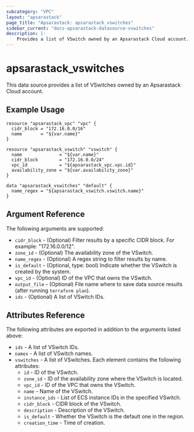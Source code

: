 ```yaml
---
subcategory: "VPC"
layout: "apsarastack"
page_title: "Apsarastack: apsarastack_vswitches"
sidebar_current: "docs-apsarastack-datasource-vswitches"
description: |-
    Provides a list of VSwitch owned by an Apsarastack Cloud account.
---
```


# apsarastack\_vswitches

This data source provides a list of VSwitches owned by an Apsarastack Cloud account.

## Example Usage

```
resource "apsarastack_vpc" "vpc" {
  cidr_block = "172.16.0.0/16"
  name       = "${var.name}"
}

resource "apsarastack_vswitch" "vswitch" {
  name              = "${var.name}"
  cidr_block        = "172.16.0.0/24"
  vpc_id            = "${apsarastack_vpc.vpc.id}"
  availability_zone = "${var.availability_zone}"
}

data "apsarastack_vswitches" "default" {
  name_regex = "${apsarastack_vswitch.vswitch.name}"
}
```

## Argument Reference

The following arguments are supported:

* `cidr_block` - (Optional) Filter results by a specific CIDR block. For example: "172.16.0.0/12".
* `zone_id` - (Optional) The availability zone of the VSwitch.
* `name_regex` - (Optional) A regex string to filter results by name.
* `is_default` - (Optional, type: bool) Indicate whether the VSwitch is created by the system.
* `vpc_id` - (Optional) ID of the VPC that owns the VSwitch.
* `output_file` - (Optional) File name where to save data source results (after running `terraform plan`).
* `ids` - (Optional) A list of VSwitch IDs.

## Attributes Reference

The following attributes are exported in addition to the arguments listed above:

* `ids` - A list of VSwitch IDs.
* `names` - A list of VSwitch names.
* `vswitches` - A list of VSwitches. Each element contains the following attributes:
  * `id` - ID of the VSwitch.
  * `zone_id` - ID of the availability zone where the VSwitch is located.
  * `vpc_id` - ID of the VPC that owns the VSwitch.
  * `name` - Name of the VSwitch.
  * `instance_ids` - List of ECS instance IDs in the specified VSwitch.
  * `cidr_block` - CIDR block of the VSwitch.
  * `description` - Description of the VSwitch.
  * `is_default` - Whether the VSwitch is the default one in the region.
  * `creation_time` - Time of creation.
